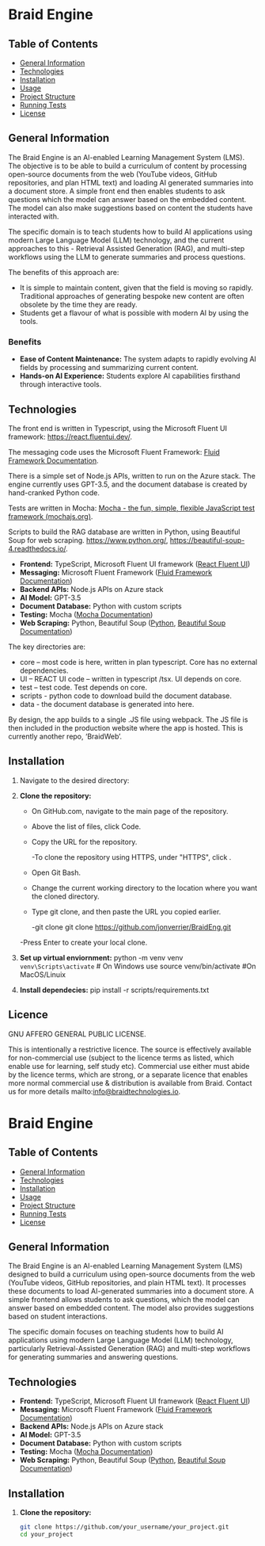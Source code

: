 # Braid Engine

## Table of Contents

- [General Information](#general-information)
- [Technologies](#technologies)
- [Installation](#installation)
- [Usage](#usage)
- [Project Structure](#project-structure)
- [Running Tests](#running-tests)
- [License](#license)

## General Information

The Braid Engine is an AI-enabled Learning Management System (LMS). The objective is to be able to build a curriculum of content by processing open-source documents from the web (YouTube videos, GitHub repositories, and plan HTML text) and loading AI generated summaries into a document store. A simple front end then enables students to ask questions which the model can answer based on the embedded content. The model can also make suggestions based on content the students have interacted with.

The specific domain is to teach students how to build AI applications using modern Large Language Model (LLM) technology, and the current approaches to this - Retrieval Assisted Generation (RAG), and multi-step workflows using the LLM to generate summaries and process questions.

The benefits of this approach are:

- It is simple to maintain content, given that the field is moving so rapidly. Traditional approaches of generating bespoke new content are often obsolete by the time they are ready.
- Students get a flavour of what is possible with modern AI by using the tools.

### Benefits

- **Ease of Content Maintenance:** The system adapts to rapidly evolving AI fields by processing and summarizing current content.
- **Hands-on AI Experience:** Students explore AI capabilities firsthand through interactive tools.

## Technologies

The front end is written in Typescript, using the Microsoft Fluent UI framework: https://react.fluentui.dev/.

The messaging code uses the Microsoft Fluent Framework: [Fluid Framework Documentation](https://fluidframework.com/docs/).

There is a simple set of Node.js APIs, written to run on the Azure stack. The engine currently uses GPT-3.5, and the document database is created by hand-cranked Python code.

Tests are written in Mocha: [Mocha - the fun, simple, flexible JavaScript test framework (mochajs.org)](https://mochajs.org/).

Scripts to build the RAG database are written in Python, using Beautiful Soup for web scraping. https://www.python.org/, https://beautiful-soup-4.readthedocs.io/.

- **Frontend:** TypeScript, Microsoft Fluent UI framework ([React Fluent UI](https://react.fluentui.dev/))
- **Messaging:** Microsoft Fluent Framework ([Fluid Framework Documentation](https://fluidframework.com/docs/))
- **Backend APIs:** Node.js APIs on Azure stack
- **AI Model:** GPT-3.5
- **Document Database:** Python with custom scripts
- **Testing:** Mocha ([Mocha Documentation](https://mochajs.org/))
- **Web Scraping:** Python, Beautiful Soup ([Python](https://www.python.org/), [Beautiful Soup Documentation](https://beautiful-soup-4.readthedocs.io/))

The key directories are:

- core – most code is here, written in plan typescript. Core has no external dependencies.
- UI – REACT UI code – written in typescript /tsx. UI depends on core.
- test – test code. Test depends on core.
- scripts - python code to download build the document database.
- data - the document database is generated into here.

By design, the app builds to a single .JS file using webpack. The JS file is then included in the production website where the app is hosted. This is currently another repo, ‘BraidWeb’.

## Installation

1. Navigate to the desired directory:

1. **Clone the repository:**

   - On GitHub.com, navigate to the main page of the repository.

   - Above the list of files, click Code.

   - Copy the URL for the repository.

     -To clone the repository using HTTPS, under "HTTPS", click .

   - Open Git Bash.

   - Change the current working directory to the location where you want the cloned directory.

   - Type git clone, and then paste the URL you copied earlier.

     -git clone git clone https://github.com/jonverrier/BraidEng.git

   -Press Enter to create your local clone.

1. **Set up virtual enviornment:**
   python -m venv venv
   `venv\Scripts\activate` # On Windows use
   source venv/bin/activate #On MacOS/Linuix

1. **Install dependecies:**
   pip install -r scripts/requirements.txt

## Licence

GNU AFFERO GENERAL PUBLIC LICENSE.

This is intentionally a restrictive licence. The source is effectively available for non-commercial use (subject to the licence terms as listed, which enable use for learning, self study etc). Commercial use either must abide by the licence terms, which are strong, or a separate licence that enables more normal commercial use & distribution is available from Braid. Contact us for more details mailto:info@braidtechnologies.io.

# Braid Engine

## Table of Contents

- [General Information](#general-information)
- [Technologies](#technologies)
- [Installation](#installation)
- [Usage](#usage)
- [Project Structure](#project-structure)
- [Running Tests](#running-tests)
- [License](#license)

## General Information

The Braid Engine is an AI-enabled Learning Management System (LMS) designed to build a curriculum using open-source documents from the web (YouTube videos, GitHub repositories, and plain HTML text). It processes these documents to load AI-generated summaries into a document store. A simple frontend allows students to ask questions, which the model can answer based on embedded content. The model also provides suggestions based on student interactions.

The specific domain focuses on teaching students how to build AI applications using modern Large Language Model (LLM) technology, particularly Retrieval-Assisted Generation (RAG) and multi-step workflows for generating summaries and answering questions.

## Technologies

- **Frontend:** TypeScript, Microsoft Fluent UI framework ([React Fluent UI](https://react.fluentui.dev/))
- **Messaging:** Microsoft Fluent Framework ([Fluid Framework Documentation](https://fluidframework.com/docs/))
- **Backend APIs:** Node.js APIs on Azure stack
- **AI Model:** GPT-3.5
- **Document Database:** Python with custom scripts
- **Testing:** Mocha ([Mocha Documentation](https://mochajs.org/))
- **Web Scraping:** Python, Beautiful Soup ([Python](https://www.python.org/), [Beautiful Soup Documentation](https://beautiful-soup-4.readthedocs.io/))

## Installation

1. **Clone the repository:**
   ```bash
   git clone https://github.com/your_username/your_project.git
   cd your_project
   ```
